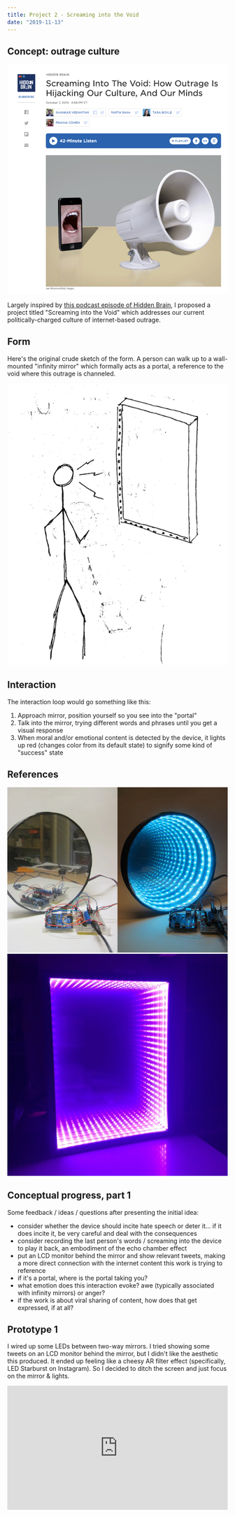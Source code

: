 ```yaml
---
title: Project 2 - Screaming into the Void
date: "2019-11-13"
---
```


## Concept: outrage culture

![podcast-snippet](outrage-culture.png)

Largely inspired by [this podcast episode of Hidden Brain](https://www.npr.org/2019/10/04/767186846/screaming-into-the-void-how-outrage-is-hijacking-our-culture-and-our-minds), I proposed a project titled "Screaming into the Void" which addresses our current politically-charged culture of internet-based outrage.

## Form

Here's the original crude sketch of the form. A person can walk up to a wall-mounted "infinity mirror" which formally acts as a portal, a reference to the void where this outrage is channeled.

![sketch-1](screaming-void-sketch-1.png)

## Interaction

The interaction loop would go something like this:

1. Approach mirror, position yourself so you see into the "portal"
2. Talk into the mirror, trying different words and phrases until you get a visual response
3. When moral and/or emotional content is detected by the device, it lights up red (changes color from its default state) to signify some kind of "success" state

## References

![ref-1](screaming-void-ref-1.png)
![ref-2](screaming-void-ref-2.png)

## Conceptual progress, part 1

Some feedback / ideas / questions after presenting the initial idea:

- consider whether the device should incite hate speech or deter it... if it does incite it, be very careful and deal with the consequences
- consider recording the last person's words / screaming into the device to play it back, an embodiment of the echo chamber effect
- put an LCD monitor behind the mirror and show relevant tweets, making a more direct connection with the internet content this work is trying to reference
- if it's a portal, where is the portal taking you?
- what emotion does this interaction evoke? awe (typically associated with infinity mirrors) or anger?
- if the work is about viral sharing of content, how does that get expressed, if at all?

## Prototype 1

I wired up some LEDs between two-way mirrors. I tried showing some tweets on an LCD monitor behind the mirror, but I didn't like the aesthetic this produced. It ended up feeling like a cheesy AR filter effect (specifically, LED Starburst on Instagram). So I decided to ditch the screen and just focus on the mirror & lights.

<div style="padding:56.25% 0 0 0;position:relative;"><iframe src="https://player.vimeo.com/video/372958886?loop=1&title=0&byline=0&portrait=0" style="position:absolute;top:0;left:0;width:100%;height:100%;" frameborder="0" allow="autoplay; fullscreen" allowfullscreen></iframe></div><script src="https://player.vimeo.com/api/player.js"></script>

